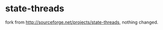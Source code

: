 state-threads
=============

fork from http://sourceforge.net/projects/state-threads, nothing changed.
